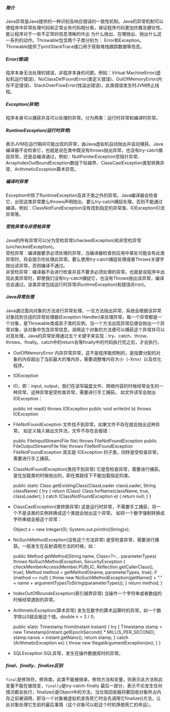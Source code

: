 ##### 简介
Java异常是Java提供的一种识别及响应错误的一致性机制。Java的异常机制可以使程序中异常处理代码和正常业务代码相分离，保证程序代码更加优雅及健壮性。能让程序对于一些不正常的信息清晰的作出 为什么抛出、在哪抛出、抛出什么这一系列的动作。Throwable包含两个子类分别为： Error和Exception。Throwable提供了printStackTrace接口用于获取堆栈跟踪数据等信息。
##### Error(错误)
程序本身无法处理的错误，非程序本身的问题。例如：Virtual MachineError(虚拟机运行错误)、NoClassDefFoundError(类定义错误)、OutOfMemoryError(内存不足错误)、StackOverFlowError(栈溢出错误)，此类错误发生时JVM终止线程。
##### Exception(异常)
程序本身可以捕获并且可以处理的异常。分为两类：运行时异常和编译时异常。
##### RuntimeException(运行时异常)
表示JVM在运行期间可能出现的异常，由Java虚拟机自动抛出并自动捕获。Java编译器不会检查它，也就是说在类中既没有throws抛出异常，也没有try-catch捕捉异常，还是会编译通过，例如：NullPointerException空指针异常、ArrayIndexOutBoundException数组下标越界、ClassCastException类型转换异常、ArithmeticException算术异常。
##### 编译时异常
Exception中除了RuntimeException及其子类之外的异常。Java编译器会检查它，出现这类异常要么throws声明抛出、要么try-catch捕捉处理，否则不能通过编译。例如：ClassNotFundException没有找到指定的异常类、IOExceptionIO流异常等。
##### 受检异常与非受检异常
Java的所有异常可以分为受检异常(checkedException)和非受检异常(uncheckedException)。<br>
受检异常：编译器要求必须处理的异常，当编译器检查到应用中某处可能会有此类异常时，将会提示你处理此异常。要么使用try-catch捕捉处理或者Throws关键字抛出该异常，否则编译不通过。<br>
非受检异常：编译器不会进行检查并且不要求必须处理的异常。也就是说程序中出现此类异常时，即使我们没有try-catch捕捉它，也没有Throws抛出该异常，编译也会通过。该类异常包括运行时异常(RuntimeException)和错误(Error)。
##### Java异常处理
Java通过面向对象的方法进行异常处理，一旦方法抛出异常，系统会根据该异常对象找到合适的异常处理器(Exception Handler)来处理异常。每一个异常都是一个对象，是Throwable类或其子类的实例，当一个方法出现异常后便会抛出一个异常对象，该对象中包含异常信息，调用这个对象的方法便可以捕获这个异常并可以对其处理。Java的异常处理通过五个关键字来实现：try、catch、throw、throws、finally。catch中的return会等finally中的代码执行完之后，才会执行。

* OutOfMemoryError
内存异常异常，这不是程序能控制的，是指要分配的对象的内存超出了当前最大的堆内存，需要调整堆内存大小（-Xmx）以及优化程序。
* IOException
* IO，即：input, output，我们在读写磁盘文件、网络内容的时候经常会生的一种异常，这种异常是受检查异常，需要进行手工捕获。
如文件读写会抛出 IOException：

    public int read() throws IOException
    public void write(int b) throws IOException
* FileNotFoundException
文件找不到异常，如果文件不存在就会抛出这种异常。
如定义输入输出文件流，文件不存在会报错：

    public FileInputStream(File file) throws FileNotFoundException
    public FileOutputStream(File file) throws FileNotFoundException
    FileNotFoundException 其实是 IOException 的子类，同样是受检查异常，需要进行手工捕获。

* ClassNotFoundException(类找不到异常)
它是受检查异常，需要进行捕获。是在加载类的时候抛出的，即在类路径下不能加载指定的类。

    public static <T> Class<T> getExistingClass(ClassLoader classLoader, String className) {
      try {
         return (Class<T>) Class.forName(className, true, classLoader);
      }
      catch (ClassNotFoundException e) {
         return null;
      }
    }

* ClassCastException(类转换异常)
这是运行时异常，不需要手工捕获，将一个不是该类的实例转换成这个类就会抛出这个异常。
如将一个数字强制转换成字符串就会报这个异常：

    Object x = new Integer(0);
    System.out.println((String)x);

* NoSuchMethodException(没有这个方法异常)
是受检查异常，需要进行捕获。一般发生在反射调用方法的时候，如：

    public Method getMethod(String name, Class<?>... parameterTypes)
        throws NoSuchMethodException, SecurityException {
        checkMemberAccess(Member.PUBLIC, Reflection.getCallerClass(), true);
        Method method = getMethod0(name, parameterTypes, true);
        if (method == null) {
            throw new NoSuchMethodException(getName() + "." + name + argumentTypesToString(parameterTypes));
        }
        return method;
    }

* IndexOutOfBoundsException(索引越界异常)
当操作一个字符串或者数组的时候经常遇到的异常。
* ArithmeticException(算术异常)
发生在数字的算术运算时的异常，如一个数字除以0就会报这个错。double n = 3 / 0;

    public static Timestamp from(Instant instant) {
        try {
            Timestamp stamp = new Timestamp(instant.getEpochSecond() * MILLIS_PER_SECOND);
            stamp.nanos = instant.getNano();
            return stamp;
        } catch (ArithmeticException ex) {
            throw new IllegalArgumentException(ex);
        }
    }
* SQLException
SQL异常，发生在操作数据库时的异常。
##### final、finally、finalize区别
`final`是修饰符，修饰类，此类不能被继承，修饰方法和变量，则表示此方法和此变量不能在被改变，`finally`是try-catch-finally 最后一部分，表示不论发生任何情况都会执行，finalize()是Object中的方法，当垃圾回收器将要回收对象所占内存之前被调用，即当一个对象被虚拟机宣告死亡时会先调用它finalize()方法，让此对象处理它生前的最后事情（这个对象可以趁这个时机挣脱死亡的命运）。
